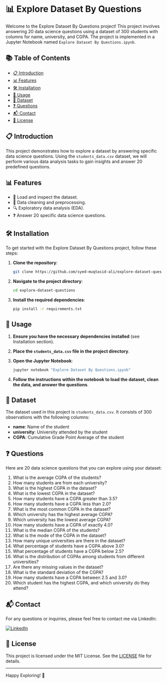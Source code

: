 # 📊 Explore Dataset By Questions

Welcome to the Explore Dataset By Questions project! This project involves answering 20 data science questions using a dataset of 300 students with columns for name, university, and CGPA. The project is implemented in a Jupyter Notebook named `Explore Dataset By Questions.ipynb`.

## 📚 Table of Contents
- [📋 Introduction](#introduction)
- [📊 Features](#features)
- [🛠️ Installation](#installation)
- [🚀 Usage](#usage)
- [📂 Dataset](#dataset)
- [❓ Questions](#questions)
- [📬 Contact](#contact)
- [📜 License](#license)

## 📋 Introduction
This project demonstrates how to explore a dataset by answering specific data science questions. Using the `students_data.csv` dataset, we will perform various data analysis tasks to gain insights and answer 20 predefined questions.

## 📊 Features
- 📂 Load and inspect the dataset.
- 🧹 Data cleaning and preprocessing.
- 🔍 Exploratory data analysis (EDA).
- ❓ Answer 20 specific data science questions.

## 🛠️ Installation
To get started with the Explore Dataset By Questions project, follow these steps:

1. **Clone the repository**:
    ```sh
    git clone https://github.com/syed-muqtasid-ali/explore-dataset-questions.git
    ```

2. **Navigate to the project directory**:
    ```sh
    cd explore-dataset-questions
    ```

3. **Install the required dependencies**:
    ```sh
    pip install -r requirements.txt
    ```

## 🚀 Usage

1. **Ensure you have the necessary dependencies installed** (see Installation section).

2. **Place the `students_data.csv` file in the project directory**.

3. **Open the Jupyter Notebook**:
    ```sh
    jupyter notebook "Explore Dataset By Questions.ipynb"
    ```

4. **Follow the instructions within the notebook to load the dataset, clean the data, and answer the questions**.

## 📂 Dataset
The dataset used in this project is `students_data.csv`. It consists of 300 observations with the following columns:
- **name**: Name of the student
- **university**: University attended by the student
- **CGPA**: Cumulative Grade Point Average of the student

## ❓ Questions
Here are 20 data science questions that you can explore using your dataset:
1. What is the average CGPA of the students?
2. How many students are from each university?
3. What is the highest CGPA in the dataset?
4. What is the lowest CGPA in the dataset?
5. How many students have a CGPA greater than 3.5?
6. How many students have a CGPA less than 2.0?
7. What is the most common CGPA in the dataset?
8. Which university has the highest average CGPA?
9. Which university has the lowest average CGPA?
10. How many students have a CGPA of exactly 4.0?
11. What is the median CGPA of the students?
12. What is the mode of the CGPA in the dataset?
13. How many unique universities are there in the dataset?
14. What percentage of students have a CGPA above 3.0?
15. What percentage of students have a CGPA below 2.5?
16. What is the distribution of CGPAs among students from different universities?
17. Are there any missing values in the dataset?
18. What is the standard deviation of the CGPA?
19. How many students have a CGPA between 2.5 and 3.0?
20. Which student has the highest CGPA, and which university do they attend?

## 📬 Contact
For any questions or inquiries, please feel free to contact me via LinkedIn:

[![LinkedIn](https://img.shields.io/badge/LinkedIn-0077B5?style=flat-square&logo=linkedin&logoColor=white)](https://www.linkedin.com/in/syed-muqtasid-ali-91a0a623a/)

## 📜 License
This project is licensed under the MIT License. See the [LICENSE](LICENSE) file for details.

---

Happy Exploring! 🎉
